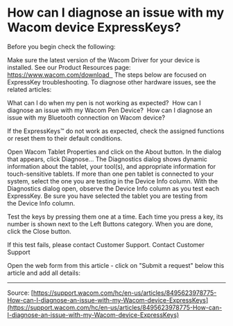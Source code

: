 # How can I diagnose an issue with my Wacom device ExpressKeys?

Before you begin check the following: 

Make sure the latest version of the Wacom Driver for your device is installed. See our Product Resources page: https://www.wacom.com/download  
The steps below are focused on ExpressKey troubleshooting. To diagnose other hardware issues, see the related articles:

What can I do when my pen is not working as expected? 
How can I diagnose an issue with my Wacom Pen Device? 
How can I diagnose an issue with my Bluetooth connection on Wacom device? 





If the ExpressKeys™ do not work as expected, check the assigned functions or reset them to their default conditions. 

Open Wacom Tablet Properties and click on the About button. In the dialog that appears, click Diagnose... The Diagnostics dialog shows dynamic information about the tablet, your tool(s), and appropriate information for touch-sensitive tablets.
If more than one pen tablet is connected to your system, select the one you are testing in the Device Info column.
With the Diagnostics dialog open, observe the Device Info column as you test each ExpressKey. Be sure you have selected the tablet you are testing from the Device Info column.


Test the keys by pressing them one at a time. Each time you press a key, its number is shown next to the Left Buttons category.
When you are done, click the Close button.



If this test fails, please contact Customer Support.
Contact Customer Support


Open the web form from this article - click on "Submit a request" below this article and add all details:

---
Source: [https://support.wacom.com/hc/en-us/articles/8495623978775-How-can-I-diagnose-an-issue-with-my-Wacom-device-ExpressKeys](https://support.wacom.com/hc/en-us/articles/8495623978775-How-can-I-diagnose-an-issue-with-my-Wacom-device-ExpressKeys)
